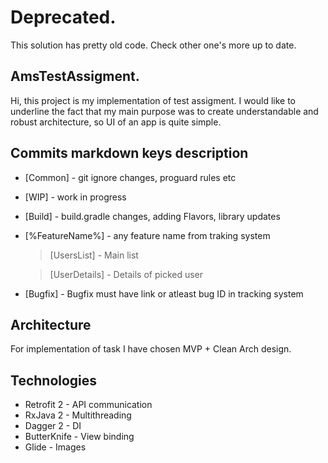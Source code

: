 # Deprecated. 
This solution has pretty old code. Check other one's more up to date.


## AmsTestAssigment.
Hi, this project is my implementation of test assigment. I would like to underline the fact that my main purpose was to create understandable and robust architecture, so UI of an app is quite simple.

## Commits markdown keys description
  -   [Common] - git ignore changes, proguard rules etc
  -   [WIP] - work in progress
  -   [Build] - build.gradle changes, adding Flavors, library updates
  -   [%FeatureName%] - any feature name from traking system
        > [UsersList] - Main list
        
        > [UserDetails] - Details of picked user 
  -   [Bugfix] - Bugfix must have link or atleast bug ID in tracking system

## Architecture
For implementation of task I have chosen MVP + Clean Arch design.
    
## Technologies    
  - Retrofit 2  - API communication 
  - RxJava 2 - Multithreading
  - Dagger 2 - DI
  - ButterKnife - View binding
  - Glide - Images
